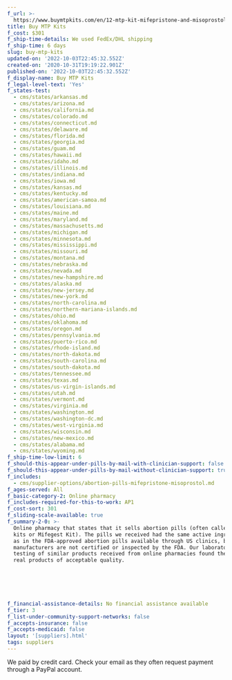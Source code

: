 ```yaml
---
f_url: >-
  https://www.buymtpkits.com/en/12-mtp-kit-mifepristone-and-misoprostol-for-abortion.html
title: Buy MTP Kits
f_cost: $301
f_ship-time-details: We used FedEx/DHL shipping
f_ship-time: 6 days
slug: buy-mtp-kits
updated-on: '2022-10-03T22:45:32.552Z'
created-on: '2020-10-31T19:19:22.901Z'
published-on: '2022-10-03T22:45:32.552Z'
f_display-name: Buy MTP Kits
f_legal-level-text: 'Yes'
f_states-test:
  - cms/states/arkansas.md
  - cms/states/arizona.md
  - cms/states/california.md
  - cms/states/colorado.md
  - cms/states/connecticut.md
  - cms/states/delaware.md
  - cms/states/florida.md
  - cms/states/georgia.md
  - cms/states/guam.md
  - cms/states/hawaii.md
  - cms/states/idaho.md
  - cms/states/illinois.md
  - cms/states/indiana.md
  - cms/states/iowa.md
  - cms/states/kansas.md
  - cms/states/kentucky.md
  - cms/states/american-samoa.md
  - cms/states/louisiana.md
  - cms/states/maine.md
  - cms/states/maryland.md
  - cms/states/massachusetts.md
  - cms/states/michigan.md
  - cms/states/minnesota.md
  - cms/states/mississippi.md
  - cms/states/missouri.md
  - cms/states/montana.md
  - cms/states/nebraska.md
  - cms/states/nevada.md
  - cms/states/new-hampshire.md
  - cms/states/alaska.md
  - cms/states/new-jersey.md
  - cms/states/new-york.md
  - cms/states/north-carolina.md
  - cms/states/northern-mariana-islands.md
  - cms/states/ohio.md
  - cms/states/oklahoma.md
  - cms/states/oregon.md
  - cms/states/pennsylvania.md
  - cms/states/puerto-rico.md
  - cms/states/rhode-island.md
  - cms/states/north-dakota.md
  - cms/states/south-carolina.md
  - cms/states/south-dakota.md
  - cms/states/tennessee.md
  - cms/states/texas.md
  - cms/states/us-virgin-islands.md
  - cms/states/utah.md
  - cms/states/vermont.md
  - cms/states/virginia.md
  - cms/states/washington.md
  - cms/states/washington-dc.md
  - cms/states/west-virginia.md
  - cms/states/wisconsin.md
  - cms/states/new-mexico.md
  - cms/states/alabama.md
  - cms/states/wyoming.md
f_ship-time-low-limit: 6
f_should-this-appear-under-pills-by-mail-with-clinician-support: false
f_should-this-appear-under-pills-by-mail-without-clinician-support: true
f_includes:
  - cms/supplier-options/abortion-pills-mifepristone-misoprostol.md
f_ages-served: All
f_basic-category-2: Online pharmacy
f_includes-required-for-this-to-work: AP1
f_cost-sort: 301
f_sliding-scale-available: true
f_summary-2-0: >-
  Online pharmacy that states that it sells abortion pills (often called MTP
  kits or Mifegest Kit). The pills we received had the same active ingredients
  as in the FDA-approved abortion pills available through US clinics, but the
  manufacturers are not certified or inspected by the FDA. Our laboratory
  testing of similar products received from online pharmacies found them to be
  real products of acceptable quality.


  ‍


  ‍
f_financial-assistance-details: No financial assistance available
f_tier: 3
f_list-under-community-support-networks: false
f_accepts-insurance: false
f_accepts-medicaid: false
layout: '[suppliers].html'
tags: suppliers
---
```


We paid by credit card. Check your email as they often request payment through a PayPal account.
